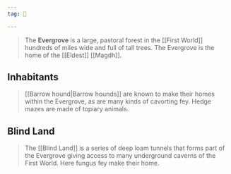 ```yaml
---
tag: 🌲

---
```

> The **Evergrove** is a large, pastoral forest in the [[First World]] hundreds of miles wide and full of tall trees. The Evergrove is the home of the [[Eldest]] [[Magdh]].


## Inhabitants

> [[Barrow hound|Barrow hounds]] are known to make their homes within the Evergrove, as are many kinds of cavorting fey. Hedge mazes are made of topiary animals.


## Blind Land

> The [[Blind Land]] is a series of deep loam tunnels that forms part of the Evergrove giving access to many underground caverns of the First World. Here fungus fey make their home.








